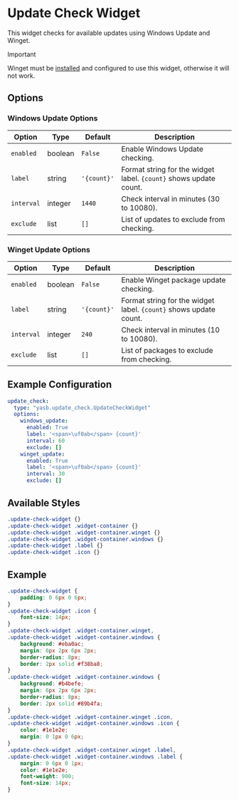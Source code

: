 # Update Check Widget

This widget checks for available updates using Windows Update and Winget.

> [!IMPORTANT]  
> Winget must be [installed](https://learn.microsoft.com/en-us/windows/package-manager/winget/) and configured to use this widget, otherwise it will not work. 

## Options

### Windows Update Options

| Option          | Type    | Default    | Description                                                  |
|-----------------|---------|------------|--------------------------------------------------------------|
| `enabled`       | boolean | `False`    | Enable Windows Update checking.                              |
| `label`         | string  | `'{count}'`| Format string for the widget label. `{count}` shows update count. |
| `interval`      | integer | `1440`     | Check interval in minutes (30 to 10080).                     |
| `exclude`       | list    | `[]`       | List of updates to exclude from checking.                    |

### Winget Update Options

| Option          | Type    | Default    | Description                                                  |
|-----------------|---------|------------|--------------------------------------------------------------|
| `enabled`       | boolean | `False`    | Enable Winget package update checking.                       |
| `label`         | string  | `'{count}'`| Format string for the widget label. `{count}` shows update count. |
| `interval`      | integer | `240`      | Check interval in minutes (10 to 10080).                     |
| `exclude`       | list    | `[]`       | List of packages to exclude from checking.                   |

## Example Configuration

```yaml
update_check:
  type: "yasb.update_check.UpdateCheckWidget"
  options:
    windows_update:
      enabled: True
      label: '<span>\uf0ab</span> {count}'
      interval: 60
      exclude: []
    winget_update:
      enabled: True
      label: '<span>\uf0ab</span> {count}'
      interval: 30
      exclude: []
```

## Available Styles

```css
.update-check-widget {}
.update-check-widget .widget-container {}
.update-check-widget .widget-container.winget {}
.update-check-widget .widget-container.windows {}
.update-check-widget .label {}
.update-check-widget .icon {}
```

## Example

```css
.update-check-widget {
    padding: 0 6px 0 6px;
}
.update-check-widget .icon {
    font-size: 14px;
}
.update-check-widget .widget-container.winget,
.update-check-widget .widget-container.windows {
    background: #eba0ac;
    margin: 6px 2px 6px 2px;
    border-radius: 8px;
    border: 2px solid #f38ba8;
}
.update-check-widget .widget-container.windows {
    background: #b4befe;
    margin: 6px 2px 6px 2px;
    border-radius: 8px;
    border: 2px solid #89b4fa;
}
.update-check-widget .widget-container.winget .icon,
.update-check-widget .widget-container.windows .icon {
    color: #1e1e2e;
    margin: 0 1px 0 6px;
}
.update-check-widget .widget-container.winget .label,
.update-check-widget .widget-container.windows .label {
    margin: 0 6px 0 1px;
    color: #1e1e2e;
    font-weight: 900;
    font-size: 14px;
} 
```
